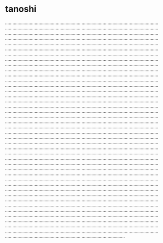 # tanoshi
.............................................................................................................................................................................................................................................................................................................................................................................................................................................................................................................................................................................................................................................................................................................................................................................................................................................................................................................................................................................................................................................................................................................................................................................................................................................................................................................................................................................................................................................................................................................................................................................................................................................................................................................................................................................................................................................................................................................................................................................................................................................................................................................................................................................................................................................................................................................................................................................................................................................................................................................................................................................................................................................................................................................................................................................................................................................................................................................................................................................................................................................................................................................................................................................................................................................................................................................................................................................................................................................................................................................................................................................................................................................................................................................................................................................................................................................................................................................................................................................................................................................................................................................................................................................................................................................................................................................................................................................................................................................................................................................................................................................................................................................................................................................................................................................................................................................................................................................................................................................................................................................................................................................................................................................................................................................................................................................................................................................................